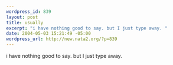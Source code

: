 ```yaml
--- 
wordpress_id: 839
layout: post
title: usually
excerpt: "i have nothing good to say. but I just type away. "
date: 2004-05-03 15:21:49 -05:00
wordpress_url: http://new.nata2.org/?p=839
---
```

i have nothing good to say. but I just type away. 
